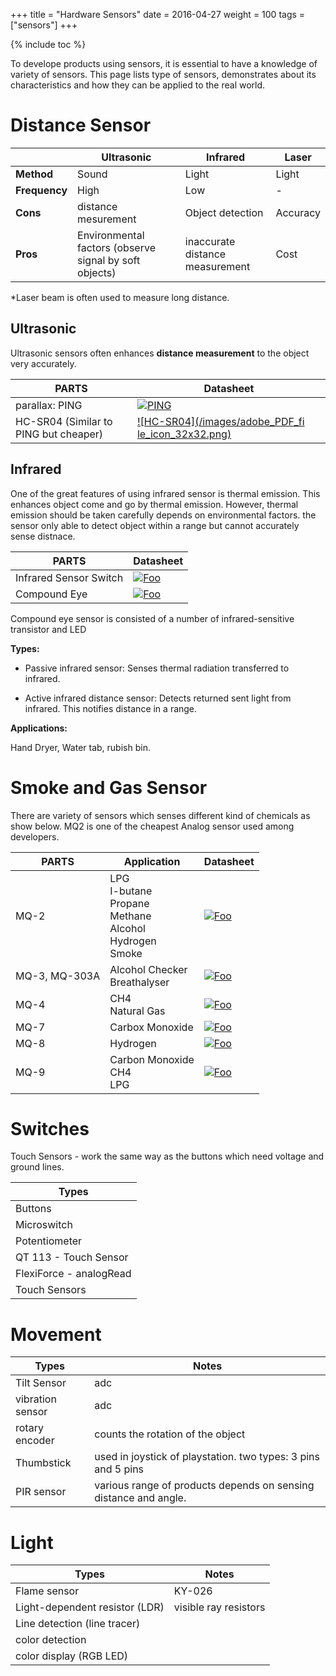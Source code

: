 +++
title = "Hardware Sensors"
date = 2016-04-27
weight = 100
tags = ["sensors"]
+++

{% include toc %}

To develope products using sensors, it is essential to have a knowledge of variety of sensors. This page lists type of sensors, demonstrates about its characteristics and how they can be applied to the real world.

# Distance Sensor

|             |  Ultrasonic           | Infrared             | Laser    |
|-------------| --------------------- | -------------------- |--------- |
|**Method**   | Sound                 | Light                | Light    |
|**Frequency**| High                  | Low                  | -        |
|**Cons**     | distance mesurement | Object detection | Accuracy |
|**Pros**     | Environmental factors (observe signal by soft objects) | inaccurate distance measurement | Cost     |


*Laser beam is often used to measure long distance.

## Ultrasonic

Ultrasonic sensors often enhances **distance measurement** to the object very accurately.

| PARTS          | Datasheet |
|----------------|-----------|
| parallax: PING |[![PING](/images/adobe_PDF_file_icon_32x32.png)](https://www.parallax.com/sites/default/files/downloads/28015-PING-Sensor-Product-Guide-v2.0.pdf) |
| HC-SR04 (Similar to PING but cheaper) |[![HC-SR04](/images/adobe_PDF_fi	le_icon_32x32.png)](http://www.micropik.com/PDF/HCSR04.pdf) |





## Infrared

One of the great features of using infrared sensor is thermal emission. This enhances object come and go by thermal emission. However, thermal emission should be taken carefully depends on environmental factors. the sensor only able to detect object within a range but cannot accurately sense distnace.

| PARTS          | Datasheet |
|----------------|-----------|
| Infrared Sensor Switch |[![Foo](/images/adobe_PDF_file_icon_32x32.png)]() |
| Compound Eye  |[![Foo](/images/adobe_PDF_file_icon_32x32.png)]() |

Compound eye sensor is consisted of a number of infrared-sensitive transistor and LED

**Types:**

- Passive infrared sensor:
Senses thermal radiation transferred to infrared.


- Active infrared distance sensor:
Detects returned sent light from infrared. This notifies distance in a range.

**Applications:**

Hand Dryer, Water tab, rubish bin.

# Smoke and Gas Sensor

There are variety of sensors which senses different kind of chemicals as show below.
MQ2 is one of the cheapest Analog sensor used among developers.

| PARTS          | Application | Datasheet |
|----------------|------|-----------|
| MQ-2           | LPG<br> I-butane<br> Propane<br> Methane<br> Alcohol<br> Hydrogen<br> Smoke<br> | [![Foo](/images/adobe_PDF_file_icon_32x32.png)](https://www.seeedstudio.com/depot/datasheet/MQ-2.pdf)                            |
| MQ-3, MQ-303A  | Alcohol Checker<br> Breathalyser                              | [![Foo](/images/adobe_PDF_file_icon_32x32.png)](https://www.sparkfun.com/datasheets/Sensors/MQ-3.pdf) |
| MQ-4           | CH4<br> Natural Gas  |[![Foo](/images/adobe_PDF_file_icon_32x32.png)](https://www.sparkfun.com/datasheets/Sensors/Biometric/MQ-4.pdf) |
| MQ-7           | Carbox Monoxide | [![Foo](/images/adobe_PDF_file_icon_32x32.png)](https://www.sparkfun.com/datasheets/Sensors/Biometric/MQ-7.pdf) |
| MQ-8           | Hydrogen | [![Foo](/images/adobe_PDF_file_icon_32x32.png)](https://dlnmh9ip6v2uc.cloudfront.net/datasheets/Sensors/Biometric/MQ-8.pdf) |
| MQ-9           | Carbon Monoxide<br> CH4<br> LPG | [![Foo](/images/adobe_PDF_file_icon_32x32.png)](https://solarbotics.com/download.php?file=2274) |


# Switches
Touch Sensors
	- work the same way as the buttons which need voltage and ground lines.

| Types                   |
|-------------------------|
| Buttons                 |
| Microswitch             |
| Potentiometer           |
| QT 113 - Touch Sensor   |
| FlexiForce - analogRead |
| Touch Sensors


# Movement

| Types            | Notes                                                            |
|------------------|------------------------------------------------------------------|
| Tilt Sensor      | adc                                                              |
| vibration sensor | adc                                                              |
| rotary encoder   | counts the rotation of the object                                |
| Thumbstick       | used in joystick of playstation. two types: 3 pins and 5 pins    |
| PIR sensor       | various range of products depends on sensing distance and angle. |


# Light

| Types                          | Notes                 |
|--------------------------------|-----------------------|
| Flame sensor                   | KY-026                |
| Light-dependent resistor (LDR) | visible ray resistors |                                         
| Line detection (line tracer)   |                       |
| color detection                |                       |
| color display (RGB LED)        |                       |
